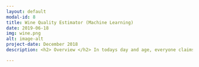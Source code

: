 ```yaml
---
layout: default
modal-id: 8
title: Wine Quality Estimator (Machine Learning)
date: 2019-06-18
img: wine.png
alt: image-alt
project-date: December 2018
description: <h2> Overview </h2> In todays day and age, everyone claims to know where to find the best wine! But who can you trust? Well, we decided to explore whether we could use a machine learning classification approach to distinguish a good wine from a bad one! <br><br> This project set out to use an established dataset of red and white wines (6497 wines to be exact) and create a model to predict a wine's quality. Each wine has 11 features from volatile acidity to alcohol content as well as a quality rating out of 10. Our approach detailed below was to treat this as a classification problem whereby wines in the range of 0-4 are bad, 5-6 are good and 7-10 are great! More detail, including the code used as well as the credit for the wine dataset used is available <a href=https://github.com/LeTo37/Wine_Quality_Estimator>here</a>.<br><h2> Approach </h2> As mentioned above, the approach we took was to treat this as a classification problem. This means we had to assign labels to the data of bad (0), good (1) or great (2) to each wine. The first step was reading, understanding and preprocessing the data to be ready for modeling. <h3>Data Handling</h3> In order to handle the data available, we used the pandas library. This allowed us to easily read and process each feature of each wine. We added a new column to the data to assign the labels described above. <h4>K Fold Cross Validation</h4> The next preprocessing step is to split the data into k equal data sets of folds. In this case we used k =3. This allows us to use 1 fold as a test set while the rest are used to train the data. This is done multiple times such that each fold is used as a test set. This is a great way to ensure accuracy of assessment of whatever model is used. <h3>Modelling</h3> Using the sklearn python library we were able to use a few model techniques that we thought were worth trying and assess which performed the best. We used and tested the following models<span>&#58; <ul><li>Gaussian Model</li><li>Logistic Regression</li><li>Decision Tree Classification</li><li>Random Forest Classification</li><li>K Nearest Neighbours Classification</li><li>Multilayer Perceptron Neural Network</li></ul> <br><h2> Conclusion </h2> We found that the best performing model turned out to be the RandomForest Classifier. Simpler models such as the GaussianNB and the Kneighbours did not perform so well. This was something we were unsurprised by due to the complexity of the data and difficulty in finding clear predictive features from visual inspection of the data. More complex models such as the RandomForest which performs implicit feature selection is able to better capture the data. <br> We also found that some features were helpful to the model and some were not at all. For example, alchohol content was a feature that linearly correlated to quality but density and ph value were entirely unrelated to quality. <br> <br> <h2> Video </h2> This project is further described by my project team-mate in the following video <br> <br> <div align="center"> <iframe width="630" height="385" src="https://www.youtube-nocookie.com/embed/-Rh84DiBa78" frameborder="0" allow="accelerometer; autoplay; encrypted-media; gyroscope; picture-in-picture" allowfullscreen></iframe> </div>

---
```

